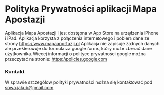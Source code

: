 # Polityka Prywatności aplikacji Mapa Apostazji

Aplikacja Mapa Apostazji i jest dostępna w App Store na urządzenia iPhone i iPad.
Aplikacja korzysta z połączenia internetowego i pobiera dane ze strony https://www.mapaapostazji.pl 
Aplikacja nie zapisuje żadnych danych ale przekierowuje do formularza google forms, który może zbierać dane użytkownika. Więcej informacji o polityce prywatności google można przeczytać na stronie: https://policies.google.com

### Kontakt
W sprawie szczegółow polityki prywatności można się kontaktować pod sowa.jakub@gmail.com
